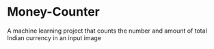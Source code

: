 # Money-Counter
A machine learning project that counts the number and amount of total Indian currency in an input image
